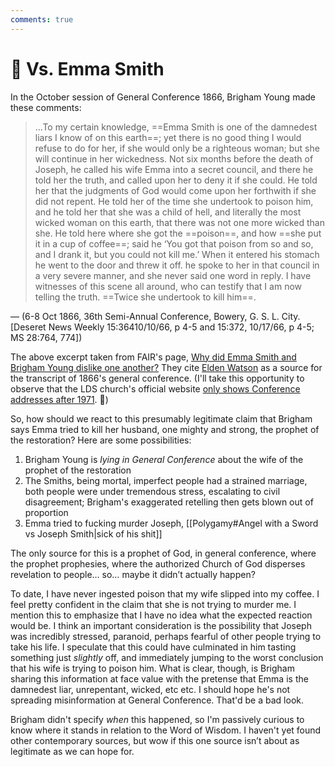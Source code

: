 ```yaml
---
comments: true
---
```

# 🥊 Vs. Emma Smith
In the October session of General Conference 1866, Brigham Young made these comments:

> …To my certain knowledge, ==Emma Smith is one of the damnedest liars I know of on this earth==; yet there is no good thing I would refuse to do for her, if she would only be a righteous woman; but she will continue in her wickedness. Not six months before the death of Joseph, he called his wife Emma into a secret council, and there he told her the truth, and called upon her to deny it if she could. He told her that the judgments of God would come upon her forthwith if she did not repent. He told her of the time she undertook to poison him, and he told her that she was a child of hell, and literally the most wicked woman on this earth, that there was not one more wicked than she. He told here where she got the ==poison==, and how ==she put it in a cup of coffee==; said he ‘You got that poison from so and so, and I drank it, but you could not kill me.’ When it entered his stomach he went to the door and threw it off. he spoke to her in that council in a very severe manner, and she never said one word in reply. I have witnesses of this scene all around, who can testify that I am now telling the truth. ==Twice she undertook to kill him==. 
 
— (6-8 Oct 1866, 36th Semi-Annual Conference, Bowery, G. S. L. City. [Deseret News Weekly 15:36410/10/66, p 4-5 and 15:372, 10/17/66, p 4-5; MS 28:764, 774])

The above excerpt taken from FAIR's page, [Why did Emma Smith and Brigham Young dislike one another?](https://www.fairlatterdaysaints.org/answers/Why_did_Emma_Smith_and_Brigham_Young_dislike_one_another%3F) They cite [Elden Watson](http://www.eldenwatson.net/1860s.htm#14) as a source for the transcript of 1866's general conference. (I'll take this opportunity to observe that the LDS church's official website [only shows Conference addresses after 1971](https://www.churchofjesuschrist.org/study/general-conference?lang=eng). 🤔)

So, how should we react to this presumably legitimate claim that Brigham says Emma tried to kill her husband, one mighty and strong, the prophet of the restoration? Here are some possibilities:

1. Brigham Young is *lying in General Conference* about the wife of the prophet of the restoration
2. The Smiths, being mortal, imperfect people had a strained marriage, both people were under tremendous stress, escalating to civil disagreement; Brigham's exaggerated retelling then gets blown out of proportion
3. Emma tried to fucking murder Joseph, [[Polygamy#Angel with a Sword vs Joseph Smith|sick of his shit]]

The only source for this is a prophet of God, in general conference, where the prophet prophesies, where the authorized Church of God disperses revelation to people… so… maybe it didn’t actually happen?

To date, I have never ingested poison that my wife slipped into my coffee. I feel pretty confident in the claim that she is not trying to murder me. I mention this to emphasize that I have no idea what the expected reaction would be. I think an important consideration is the possibility that Joseph was incredibly stressed, paranoid, perhaps fearful of other people trying to take his life. I speculate that this could have culminated in him tasting something just *slightly* off, and immediately jumping to the worst conclusion that his wife is trying to poison him. What is clear, though, is Brigham sharing this information at face value with the pretense that Emma is the damnedest liar, unrepentant, wicked, etc etc. I should hope he's not spreading misinformation at General Conference. That'd be a bad look.

Brigham didn't specify *when* this happened, so I'm passively curious to know where it stands in relation to the Word of Wisdom. I haven't yet found other contemporary sources, but wow if this one source isn’t about as legitimate as we can hope for.